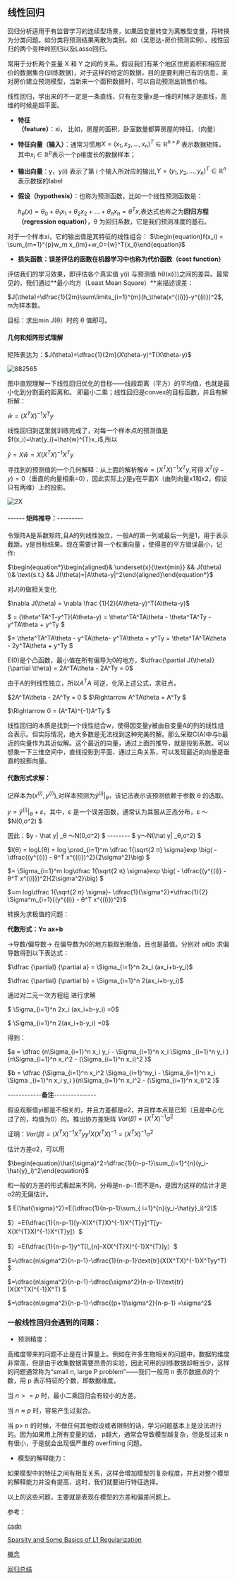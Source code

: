 ## 线性回归

回归分析适用于有监督学习的连续型场景，如果因变量转变为离散型变量，将转换为分类问题。如分类将预测结果离散为类别。如（吴恩达-房价预测实例）。线性回归的两个变种岭回归以及Lasso回归。

常用于分析两个变量 X 和 Y 之间的关系。假设我们有某个地区住房面积和相应房价的数据集合(训练数据)，对于这样的给定的数据，目的是要利用已有的信息，来对房价建立预测模型，当新来一个面积数据时，可以自动预测出销售价格。

线性回归，学出来的不一定是一条直线，只有在变量x是一维的时候才是直线，高维的时候是超平面。

- **特征（feature）**：xi， 比如，房屋的面积，卧室数量都算房屋的特征，（向量）

- **特征向量（输入）**：通常习惯用$X=(x_1, x_2, ...,x_n)^T \in \mathbb{R}^{n\times p}$ 表示数据矩阵，其中$x_i \in \mathbb{R}^p$表示一个p维度长的数据样本；

- **输出向量**：y，y(i) 表示了第 i 个输入所对应的输出,$Y=(y_1, y_2, ...,y_n)^T \in \mathbb{R}^{n}$表示数据的label

- **假设（hypothesis）**：也称为预测函数，比如一个线性预测函数是：

  $h_\theta(x)=\theta_0+\theta_1x_1+\theta_2x_2+\dots+\theta_nx_n=\theta^Tx$,表达式也称之为**回归方程（regression equation）**，θ 为回归系数，它是我们预测准度的基石。

对于一个样本xi，它的输出值是其特征的线性组合： $\begin{equation}f(x_i) = \sum_{m=1}^{p}w_m x_{im}+w_0={w}^T{x_i}\end{equation}$

- **损失函数：**误差评估的函数在机器学习中也称为**代价函数（cost function）**

评估我们的学习效果，即评估各个真实值 y(i) 与预测值 hθ(x(i))之间的差异。最常见的，我们通过**最小均方（Least Mean Square）**来描述误差：

$J(\theta)=\dfrac{1}{2m}\sum\limits_{i=1}^{m}(h_\theta(x^{(i)})-y^{(i)})^2$, m为样本数。

目标：求出min J(θ）时的 θ 值即可。

#### **几何和矩阵形式理解**

矩阵表达为：$J(\theta)=\dfrac{1}{2m}(X\theta-y)^T(X\theta-y)$

![882565](https://github.com/appletrue/NoteML/blob/master/PICs/882565.jpg)

图中直观理解一下线性回归优化的目标——线段距离（平方）的平均值，也就是最小化到分割面的距离和。 即最小二乘；线性回归是convex的目标函数，并且有解析解：

$\begin{equation}\hat{w}=(X^{T}X)^{-1}X^{T}y\end{equation}$

线性回归到这里就训练完成了，对每一个样本点的预测值是$f(x_i)=\hat{y_i}=\hat{w}^{T}x_i$,所以

$\begin{equation}\hat{y} = X\hat{w} = X(X^{T}X)^{-1}X^{T}y\end{equation}$

寻找到的预测值的一个几何解释：从上面的解析解$\hat{w}=(X^{T}X)^{-1}X^{T}y$,可得 $X^T(\hat{y}-y)=0$（垂直的向量相乘=0），因此实际上$\hat{y}$是y在平面X（由列向量x1和x2，假设只有两维）上的投影。

![2X](https://github.com/appletrue/NoteML/blob/master/PICs/2X.jpg)

#### ------ 矩阵推导：---------

令矩阵A是系数矩阵,且A的列线性独立，一般A的第一列或最后一列是1，用于表示截距。y是目标结果。现在需要计算一个权重向量 ，使得差的平方错误最小，记作:

$\begin{equation*}\begin{aligned}& \underset{x}{\text{min}} && J(\theta) \\& \text{s.t.} && J(\theta)=|A\theta-y|^2\end{aligned}\end{equation*}$

对$J(\theta)$做相关变化

$\nabla J(\theta) = \nabla \frac {1}{2}(A\theta-y)^T(A\theta-y)$

$ = (\theta^TA^T-y^T)(A\theta-y) = \theta^TA^TA\theta - \theta^TA^Ty - y^TA\theta + y^Ty $

$= \theta^TA^TA\theta - y^TA\theta- y^TA\theta + y^Ty = \theta^TA^TA\theta - 2y^TA\theta + y^Ty $

E(0)是个凸函数，最小值在所有偏导为0的地方，$\dfrac{\partial J(\theta)}{\partial \theta} = 2A^TA\theta - 2A^Ty = 0$

由于A的列线性独立，所以$A^TA$ 可逆，化简上述公式，求驻点，

$2A^TA\theta - 2A^Ty = 0 $  $\Rightarrow A^TA\theta = A^Ty $

$\Rightarrow 0 = (A^TA)^{-1}A^Ty $

线性回归的本质是找到一个线性组合w，使得因变量y被由自变量A的列的线性组合表示。但实际情况，绝大多数是无法找到这种完美的解。那么采取C(A)中与b最近的向量作为其近似解。这个最近的向量，通过上面的推导，就是投影系数。可以想象一下三维空间中，直线投影到平面，通过三角关系，可以发现最近的向量是垂直的投影向量。

#### 代数形式求解：

记样本为$(x^{(i)},y^{(i)})$,对样本预测为$\hat y^{(i)}|_θ$，该记法表示该预测依赖于参数 θ 的选取。

$y=\hat y^{(i)}|_θ + ε$，其中，ε 是一个误差函数，通常认为其服从正态分布，ε ～ $N(0,σ^2) $

因此：$y - \hat y| _θ $～$N(0,σ^2) $  -------- $ y$～$N(\hat y| _θ,σ^2) $   

$l(θ) = logL(θ) = log \prod_{i=1}^m \dfrac 1{\sqrt{2 π} \sigma}exp \big( - \dfrac{(y^{(i)} - θ^T x^{(i)})^2}{2\sigma^2}\big) $

$=  \Sigma_{i=1}^m log\dfrac 1{\sqrt{2 π} \sigma}exp \big( - \dfrac{(y^{(i)} - θ^T x^{(i)})^2}{2\sigma^2}\big) $

$=m  log\dfrac 1{\sqrt{2 π} \sigma}- \dfrac{1}{\sigma^2}*\dfrac{1}{2} \Sigma^m_{i=1}{(y^{(i)} - θ^T x^{(i)})^2}$

转换为求极值的问题：

 **代数形式：Y= ax+b**

→导数/偏导数→ 在偏导数为0的地方能取到极值，且也是最值。分别对 a和b 求偏导数得到以下表达式：

$\dfrac {\partial} {\partial a} = \Sigma_{i=1}^n 2x_i (ax_i+b-y_i)$

$\dfrac {\partial} {\partial b} = \Sigma_{i=1}^n 2(ax_i+b-y_i)$

通过对二元一次方程组 进行求解

$ \Sigma_{i=1}^n 2x_i (ax_i+b-y_i) =0$

$ \Sigma_{i=1}^n 2(ax_i+b-y_i) =0$

得到：

$a = \dfrac {n\Sigma_{i=1}^n x_i y_i - \Sigma_{i=1}^n x_i  \Sigma _{i=1}^n y_i }{n\Sigma_{i=1}^n x_i^2 - (\Sigma_{i=1}^n x_i)^2 }$

$b = \dfrac {\Sigma_{i=1}^n x_i^2 \Sigma_{i=1}^ny_i - \Sigma_{i=1}^n x_i  \Sigma _{i=1}^n x_i y_i }{n\Sigma_{i=1}^n x_i^2 - (\Sigma_{i=1}^n x_i)^2 }$

------------**备注**---------------

假设观察值yi都是不相关的，并且方差都是σ2，并且样本点是已知（且是中心化过了的，均值为0）的。推出协方差矩阵 $\begin{equation}Var(\hat{\beta}) = (X^{T}X)^{-1}\sigma^2\end{equation}$

证明：$\begin{equation}Var(\hat{\beta}) = (X^{T}X)^{-1}X^{T}yy^{t}X(X^{T}X)^{-1}=(X^{T}X)^{-1}\sigma^2\end{equation}$

估计方差σ2，可以用

$\begin{equation}\hat{\sigma}^2=\dfrac{1}{n-p-1}\sum_{i=1}^{n}(y_i-\hat{y}_i)^2\end{equation}$

和一般的方差的形式看起来不同，分母是n−p−1而不是n，是因为这样的估计才是σ2的无偏估计。

$ E(\hat{\sigma}^2)=E(\dfrac{1}{n-p-1}\sum_{	i=1}^{n}(y_i-\hat{y}_i)^2)$

$）=E(\dfrac{1}{n-p-1}[y-X(X^{T}X)^{-1}X^{T}y]^T[y-X(X^{T}X)^{-1}X^{T}y]）$

$）=E(\dfrac{1}{n-p-1}y^T[I_{n}-X(X^{T}X)^{-1}X^{T}]y）$

$=\dfrac{n\sigma^2}{n-p-1}-\dfrac{1}{n-p-1}\text{tr}(X(X^TX)^{-1}X^Tyy^T) $

$=\dfrac{n\sigma^2}{n-p-1}-\dfrac{\sigma^2}{n-p-1}\text{tr}(X(X^TX)^{-1}X^T) $

$=\dfrac{n\sigma^2}{n-p-1}-\dfrac{(p+1)\sigma^2}{n-p-1} =\sigma^2$

### 一般线性回归会遇到的问题：

- 预测精度：

高维度带来的问题不止是在计算量上。例如在许多生物相关的问题中，数据的维度 非常高，但是由于收集数据需要昂贵的实验，因此可用的训练数据却相当少，这样的问题通常称为“small n, large P problem”——我们一般用 n 表示数据点的个数，用 p  表示特征的个数，即数据维度。

当 $n>= p$ 时，最小二乘回归会有较小的方差。

当 $n \approx p$ 时，容易产生过拟合。

当  p>  n  的时候，不做任何其他假设或者限制的话，学习问题基本上是没法进行的。因为如果用上所有变量的话， p越大，通常会导致模型越复杂，但是反过来 n 有很小，于是就会出现很严重的 overfitting 问题。

- 模型的解释能力：

如果模型中的特征之间有相互关系，这样会增加模型的复杂程度，并且对整个模型的解释能力并没有提高，这时，我们就要进行特征选择。

以上的这些问题，主要就是表现在模型的方差和偏差问题上。

参考：

[csdn](https://blog.csdn.net/xbinworld/article/details/43919445)

[Sparsity and Some Basics of L1 Regularization](http://freemind.pluskid.org/machine-learning/sparsity-and-some-basics-of-l1-regularization/)

[概念](https://yoyoyohamapi.gitbooks.io/mit-ml/content/%E7%BA%BF%E6%80%A7%E5%9B%9E%E5%BD%92/articles/%E7%BA%BF%E6%80%A7%E5%9B%9E%E5%BD%92%E4%B8%8E%E6%A2%AF%E5%BA%A6%E4%B8%8B%E9%99%8D.html)

[回归总结](https://blog.csdn.net/hzw19920329/article/details/77200475)

